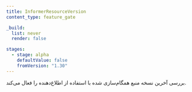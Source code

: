 ```yaml
---
title: InformerResourceVersion
content_type: feature_gate

_build:
  list: never
  render: false

stages:
  - stage: alpha 
    defaultValue: false
    fromVersion: "1.30"
---
```

بررسی آخرین نسخه منبع همگام‌سازی شده با استفاده از اطلاع‌دهنده را فعال می‌کند.


